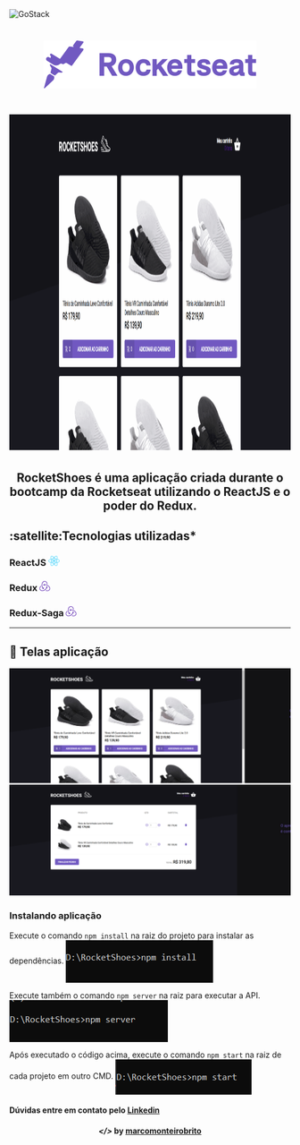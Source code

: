 <img alt="GoStack" src="https://storage.googleapis.com/golden-wind/bootcamp-gostack/header-desafios.png" />
<h1 align="center">
    <img alt="" title="" src="imagens/rocketseat.svg">
</h1>

<h1 align="center">
    <img src="imagens/rocketshoes.gif" width="600" height="600"/>
</h1>

<h2 align="center">RocketShoes é uma aplicação criada durante o bootcamp da Rocketseat utilizando o ReactJS e o poder do Redux.</h2>

<h2><strong>:satellite:Tecnologias utilizadas*</strong></h2>

<h3>ReactJS <img src="imagens/react.png" alt="react" height="18"> </h3>
<h3>Redux <img src="imagens/redux-2.png" alt="redux" height="18"> </h3>
<h3>Redux-Saga <img src="imagens/redux-2.png" alt="redux" height="18"> </h3>

---

## 🚀 Telas aplicação 

<p align="center">
	<img alt="" title="" src="imagens/home.PNG">
	<img alt="" title="" src="imagens/cart.PNG">
</p>


### Instalando aplicação

Execute o comando ```npm install``` na raiz do projeto para instalar as dependências.
<img align="center" alt="npminstall" src="imagens/npminstall.PNG"> 

Execute também o comando ```npm server``` na raiz para executar a API.
<img align="center" alt="npmserver" src="imagens/server.PNG"> 

Após executado o código acima, execute o comando ```npm start``` na raiz de cada projeto em outro CMD.
<img align="center" alt="npmstart" src="imagens/npmStart.PNG">


 
<h4>Dúvidas entre em contato pelo <a href="https://www.linkedin.com/in/marco-antonio-monteiro-de-brito-541ba0144/" target="_blank">Linkedin</a> </h4>

<h4 align="center"> <em>&lt;/&gt;</em> by <a href="https://github.com/marcomonteirobrito" target="_blank">marcomonteirobrito</a> </h4>